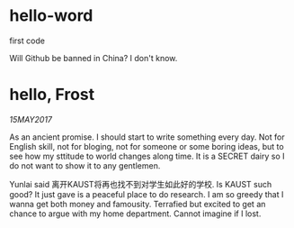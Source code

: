 # hello-word
first code

Will Github be banned in China? I don't know.

# hello, Frost

_15MAY2017_

As an ancient promise. I should start to write something every day. Not for English skill, not for bloging, not for someone or some boring ideas, but to see how my sttitude to world changes along time. It is a SECRET dairy so I do not want to show it to any gentlemen.

Yunlai said 离开KAUST将再也找不到对学生如此好的学校. Is KAUST such good? It just gave is a peaceful place to do research. I am so greedy that I wanna get both money and famousity. Terrafied but excited to get an chance to argue with my home department. Cannot imagine if I lost.
